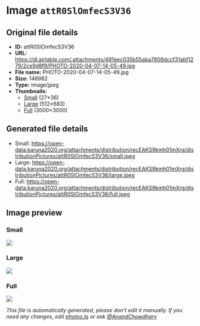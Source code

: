 # Image `attR0SlOmfecS3V36`

## Original file details

- **ID:** attR0SlOmfecS3V36
- **URL:** https://dl.airtable.com/.attachments/491eec035b55aba7808dccf31abf1279/2ce9d8f9/PHOTO-2020-04-07-14-05-49.jpg
- **File name:** PHOTO-2020-04-07-14-05-49.jpg
- **Size:** 146982
- **Type:** image/jpeg
- **Thumbnails:**
  - [Small](https://dl.airtable.com/.attachmentThumbnails/97c388186e99a2601ca595ed7300c023/f70bb32c) (27×36)
  - [Large](https://dl.airtable.com/.attachmentThumbnails/75e6d0453d9fbed34d85e9b1951de249/31789ced) (512×683)
  - [Full](https://dl.airtable.com/.attachmentThumbnails/64616dd5ba438867f6bc023c52931596/6844d61e) (3000×3000)

## Generated file details

- Small: https://open-data.karuna2020.org/attachments/distribution/recEAKS9kmh01mXrg/distributionPictures/attR0SlOmfecS3V36/small.jpeg
- Large: https://open-data.karuna2020.org/attachments/distribution/recEAKS9kmh01mXrg/distributionPictures/attR0SlOmfecS3V36/large.jpeg
- Full: https://open-data.karuna2020.org/attachments/distribution/recEAKS9kmh01mXrg/distributionPictures/attR0SlOmfecS3V36/full.jpeg

## Image preview

### Small

![](https://open-data.karuna2020.org/attachments/distribution/recEAKS9kmh01mXrg/distributionPictures/attR0SlOmfecS3V36/small.jpeg)

### Large

![](https://open-data.karuna2020.org/attachments/distribution/recEAKS9kmh01mXrg/distributionPictures/attR0SlOmfecS3V36/large.jpeg)

### Full

![](https://open-data.karuna2020.org/attachments/distribution/recEAKS9kmh01mXrg/distributionPictures/attR0SlOmfecS3V36/full.jpeg)

_This file is automatically generated, please don't edit it manually. If you need any changes, edit [photos.ts](/photos.ts) or ask [@AnandChowdhary](https://github.com/AnandChowdhary)_
